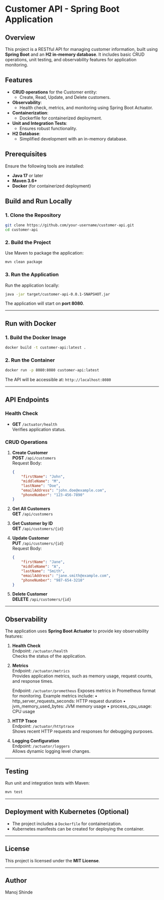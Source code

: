 
# Customer API - Spring Boot Application

## Overview

This project is a RESTful API for managing customer information, built using **Spring Boot** and an **H2 in-memory database**. It includes basic CRUD operations, unit testing, and observability features for application monitoring.

## Features

- **CRUD operations** for the Customer entity:
  - Create, Read, Update, and Delete customers.
- **Observability**:
  - Health check, metrics, and monitoring using Spring Boot Actuator.
- **Containerization**:
  - Dockerfile for containerized deployment.
- **Unit and Integration Tests**:
  - Ensures robust functionality.
- **H2 Database**:
  - Simplified development with an in-memory database.

## Prerequisites

Ensure the following tools are installed:

- **Java 17** or later
- **Maven 3.6+**
- **Docker** (for containerized deployment)

## Build and Run Locally

### 1. Clone the Repository

```bash
git clone https://github.com/your-username/customer-api.git
cd customer-api
```

### 2. Build the Project

Use Maven to package the application:

```bash
mvn clean package
```

### 3. Run the Application

Run the application locally:

```bash
java -jar target/customer-api-0.0.1-SNAPSHOT.jar
```

The application will start on **port 8080**.

---

## Run with Docker

### 1. Build the Docker Image

```bash
docker build -t customer-api:latest .
```

### 2. Run the Container

```bash
docker run -p 8080:8080 customer-api:latest
```

The API will be accessible at: `http://localhost:8080`

---

## API Endpoints

### **Health Check**
- **GET** `/actuator/health`  
  Verifies application status.

### **CRUD Operations**

1. **Create Customer**  
   **POST** `/api/customers`  
   Request Body:
   ```json
   {
       "firstName": "John",
       "middleName": "M",
       "lastName": "Doe",
       "emailAddress": "john.doe@example.com",
       "phoneNumber": "123-456-7890"
   }
   ```

2. **Get All Customers**  
   **GET** `/api/customers`

3. **Get Customer by ID**  
   **GET** `/api/customers/{id}`

4. **Update Customer**  
   **PUT** `/api/customers/{id}`  
   Request Body:
   ```json
   {
       "firstName": "Jane",
       "middleName": "A",
       "lastName": "Smith",
       "emailAddress": "jane.smith@example.com",
       "phoneNumber": "987-654-3210"
   }
   ```

5. **Delete Customer**  
   **DELETE** `/api/customers/{id}`

---

## Observability

The application uses **Spring Boot Actuator** to provide key observability features:

1. **Health Check**  
   Endpoint: `/actuator/health`  
   Checks the status of the application.

2. **Metrics**  
   Endpoint: `/actuator/metrics`  
   Provides application metrics, such as memory usage, request counts, and response times.
   
   Endpoint: `/actuator/prometheus`
   Exposes metrics in Prometheus format for monitoring.
   Example metrics include:
	•	http_server_requests_seconds: HTTP request duration
	•	jvm_memory_used_bytes: JVM memory usage
	•	process_cpu_usage: CPU usage

3. **HTTP Trace**  
   Endpoint: `/actuator/httptrace`  
   Shows recent HTTP requests and responses for debugging purposes.

4. **Logging Configuration**  
   Endpoint: `/actuator/loggers`  
   Allows dynamic logging level changes.

---

## Testing

Run unit and integration tests with Maven:

```bash
mvn test
```

---

## Deployment with Kubernetes (Optional)

- The project includes a `Dockerfile` for containerization.
- Kubernetes manifests can be created for deploying the container.

---

## License

This project is licensed under the **MIT License**.

---

## Author

Manoj Shinde
